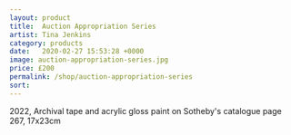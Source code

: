 ```yaml
---
layout: product
title:  Auction Appropriation Series
artist: Tina Jenkins
category: products
date:   2020-02-27 15:53:28 +0000
image: auction-appropriation-series.jpg
price: £200
permalink: /shop/auction-appropriation-series
sort: 
---
```

2022, Archival tape and acrylic gloss paint on Sotheby's catalogue page 267, 17x23cm
